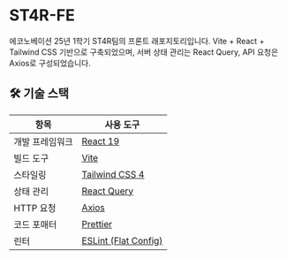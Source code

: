 # ST4R-FE

에코노베이션 25년 1학기 ST4R팀의 프론트 래포지토리입니다.
Vite + React + Tailwind CSS 기반으로 구축되었으며, 서버 상태 관리는 React Query, API 요청은 Axios로 구성되었습니다.

## 🛠️ 기술 스택

| 항목            | 사용 도구                                        |
| --------------- | ------------------------------------------------ |
| 개발 프레임워크 | [React 19](https://reactjs.org/)                 |
| 빌드 도구       | [Vite](https://vitejs.dev/)                      |
| 스타일링        | [Tailwind CSS 4](https://tailwindcss.com/)       |
| 상태 관리       | [React Query](https://tanstack.com/query/latest) |
| HTTP 요청       | [Axios](https://axios-http.com/)                 |
| 코드 포매터     | [Prettier](https://prettier.io/)                 |
| 린터            | [ESLint (Flat Config)](https://eslint.org/)      |
